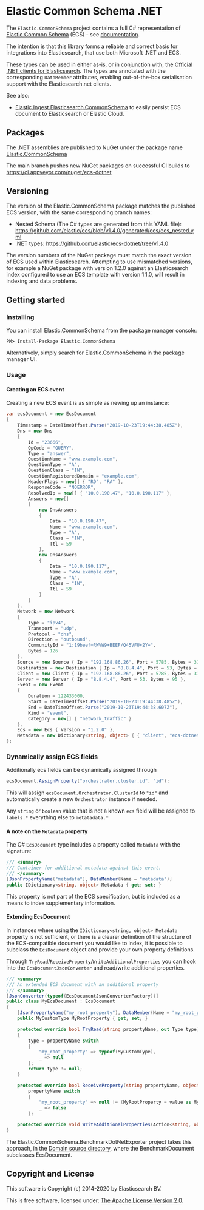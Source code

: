 # Elastic Common Schema .NET

The `Elastic.CommonSchema` project contains a full C# representation of [Elastic Common Schema](https://github.com/elastic/ecs) (ECS) - see [documentation](https://www.elastic.co/guide/en/ecs/current/index.html).

The intention is that this library forms a reliable and correct basis for integrations into Elasticsearch, that use both Microsoft .NET and ECS.

These types can be used in either as-is, or in conjunction with, the [Official .NET clients for Elasticsearch](https://github.com/elastic/elasticsearch-net). The types are annotated with the corresponding `DataMember` attributes, enabling out-of-the-box serialisation support with the Elasticsearch.net clients.


See also:

* [Elastic.Ingest.Elasticsearch.CommonSchema](https://github.com/elastic/ecs-dotnet/tree/main/src/Elastic.Ingest.Elasticsearch.CommonSchema) to easily persist ECS document to Elasticsearch or Elastic Cloud. 

## Packages

The .NET assemblies are published to NuGet under the package name [Elastic.CommonSchema](http://nuget.org/packages/Elastic.CommonSchema)

The main branch pushes new NuGet packages on successful CI builds to https://ci.appveyor.com/nuget/ecs-dotnet

## Versioning

The version of the Elastic.CommonSchema package matches the published ECS version, with the same corresponding branch names:

 - Nested Schema (The C# types are generated from this YAML file): https://github.com/elastic/ecs/blob/v1.4.0/generated/ecs/ecs_nested.yml
 - .NET types: https://github.com/elastic/ecs-dotnet/tree/v1.4.0

The version numbers of the NuGet package must match the exact version of ECS used within Elasticsearch. Attempting to use mismatched versions, for example a NuGet package with version 1.2.0 against an Elasticsearch index configured to use an ECS template with version 1.1.0, will result in indexing and data problems.

## Getting started

### Installing

You can install Elastic.CommonSchema from the package manager console:

    PM> Install-Package Elastic.CommonSchema

Alternatively, simply search for Elastic.CommonSchema in the package manager UI.

### Usage

#### Creating an ECS event

Creating a new ECS event is as simple as newing up an instance:

```csharp
var ecsDocument = new EcsDocument
{
	Timestamp = DateTimeOffset.Parse("2019-10-23T19:44:38.485Z"),
	Dns = new Dns
	{
		Id = "23666",
		OpCode = "QUERY",
		Type = "answer",
		QuestionName = "www.example.com",
		QuestionType = "A",
		QuestionClass = "IN",
		QuestionRegisteredDomain = "example.com",
		HeaderFlags = new[] { "RD", "RA" },
		ResponseCode = "NOERROR",
		ResolvedIp = new[] { "10.0.190.47", "10.0.190.117" },
		Answers = new[]
		{
			new DnsAnswers
			{
				Data = "10.0.190.47",
				Name = "www.example.com",
				Type = "A",
				Class = "IN",
				Ttl = 59
			},
			new DnsAnswers
			{
				Data = "10.0.190.117",
				Name = "www.example.com",
				Type = "A",
				Class = "IN",
				Ttl = 59
			}
		}
	},
	Network = new Network
	{
		Type = "ipv4",
		Transport = "udp",
		Protocol = "dns",
		Direction = "outbound",
		CommunityId = "1:19beef+RWVW9+BEEF/Q45VFU+2Y=",
		Bytes = 126
	},
	Source = new Source { Ip = "192.168.86.26", Port = 5785, Bytes = 31 },
	Destination = new Destination { Ip = "8.8.4.4", Port = 53, Bytes = 95 },
	Client = new Client { Ip = "192.168.86.26", Port = 5785, Bytes = 31 },
	Server = new Server { Ip = "8.8.4.4", Port = 53, Bytes = 95 },
	Event = new Event
	{
		Duration = 122433000,
		Start = DateTimeOffset.Parse("2019-10-23T19:44:38.485Z"),
		End = DateTimeOffset.Parse("2019-10-23T19:44:38.607Z"),
		Kind = "event",
		Category = new[] { "network_traffic" }
	},
	Ecs = new Ecs { Version = "1.2.0" },
	Metadata = new Dictionary<string, object> { { "client", "ecs-dotnet" } }
};

```

### Dynamically assign ECS fields

Additionally ecs fields can be dynamically assigned through 

```csharp
ecsDocument.AssignProperty("orchestrator.cluster.id", "id");
```
This will assign `ecsDocument.Orchestrator.ClusterId` to `"id"` and automatically create a new `Orchestrator` instance if needed.

Any `string` or `boolean` value that is not a known `ecs` field will be assigned to `labels.*` everything else to `metatadata.*`

#### A note on the `Metadata` property

The C# `EcsDocument` type includes a property called `Metadata` with the signature:

```csharp
/// <summary>
/// Container for additional metadata against this event.
/// </summary>
[JsonPropertyName("metadata"), DataMember(Name = "metadata")]
public IDictionary<string, object> Metadata { get; set; }
```
This property is not part of the ECS specification, but is included as a means to index supplementary information.

#### Extending EcsDocument

In instances where using the `IDictionary<string, object> Metadata` property is not sufficient, or there is a clearer definition of the structure of the ECS-compatible document you would like to index, it is possible to subclass the `EcsDocument` object and provide your own property definitions.

Through `TryRead`/`ReceiveProperty`/`WriteAdditionalProperties` you can hook into the `EcsDocumentJsonConverter` and read/write additional properties.

```csharp
/// <summary>
/// An extended ECS document with an additional property
/// </summary>
[JsonConverter(typeof(EcsDocumentJsonConverterFactory))]
public class MyEcsDocument : EcsDocument
{
	[JsonPropertyName("my_root_property"), DataMember(Name = "my_root_property")]
	public MyCustomType MyRootProperty { get; set; }

	protected override bool TryRead(string propertyName, out Type type)
	{
		type = propertyName switch
		{
			"my_root_property" => typeof(MyCustomType),
			_ => null
		};
		return type != null;
	}

	protected override bool ReceiveProperty(string propertyName, object value) =>
		propertyName switch
		{
			"my_root_property" => null != (MyRootProperty = value as MyCustomType),
			_ => false
		};

	protected override void WriteAdditionalProperties(Action<string, object> write) => write("my_root_property", MyCustomType);
}
```

The Elastic.CommonSchema.BenchmarkDotNetExporter project takes this approach, in the [Domain source directory](https://github.com/elastic/ecs-dotnet/tree/main/src/Elastic.CommonSchema.BenchmarkDotNetExporter), where the BenchmarkDocument subclasses EcsDocument.

## Copyright and License

This software is Copyright (c) 2014-2020 by Elasticsearch BV.

This is free software, licensed under: [The Apache License Version 2.0](https://github.com/elastic/ecs-dotnet/blob/main/license.txt).

